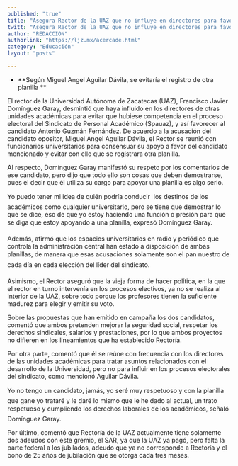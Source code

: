 ```yaml
---
published: "true"
title: "Asegura Rector de la UAZ que no influye en directores para favorecer a candidato"
twitt: "Asegura Rector de la UAZ que no influye en directores para favorecer a candidato"
author: "REDACCION"
authorlink: "https://ljz.mx/acercade.html"
category: "Educación"
layout: "posts"

---
```


*   **Según Miguel Angel Aguilar Dávila, se evitaría el registro de otra planilla **


  El rector de la Universidad Autónoma de Zacatecas (UAZ), Francisco Javier Domínguez Garay, desmintió que haya influido en los directores de otras unidades académicas para evitar que hubiese competencia en el proceso electoral del Sindicato de Personal Académico (Spauaz), y así favorecer al candidato Antonio Guzmán Fernández. De acuerdo a la acusación del candidato opositor, Miguel Angel Aguilar Dávila, el Rector se reunió con funcionarios universitarios para consensuar su apoyo a favor del candidato mencionado y evitar con ello que se registrara otra planilla.



  Al respecto, Domínguez Garay manifestó su respeto por los comentarios de ese candidato, pero dijo que todo ello son cosas que deben demostrarse, pues el decir que él utiliza su cargo para apoyar una planilla es algo serio.



  Yo puedo tener mi idea de quién podría conducir  los destinos de los académicos como cualquier universitario, pero se tiene que demostrar lo que se dice, eso de que yo estoy haciendo una función o presión para que se diga que estoy apoyando a una planilla, expresó Domínguez Garay.



  Además, afirmó que los espacios universitarios en radio y periódico que controla la administración central han estado a disposición de ambas planillas, de manera que esas acusaciones solamente son el pan nuestro de cada día en cada elección del líder del sindicato.



  Asimismo, el Rector aseguró que la vieja forma de hacer política, en la que el rector en turno intervenía en los procesos electivos, ya no se realiza al interior de la UAZ, sobre todo porque los profesores tienen la suficiente madurez para elegir y emitir su voto.



  Sobre las propuestas que han emitido en campaña los dos candidatos, comentó que ambos pretenden mejorar la seguridad social, respetar los derechos sindicales, salarios y prestaciones, por lo que ambos proyectos no difieren en los lineamientos que ha establecido Rectoría.



  Por otra parte, comentó que él se reúne con frecuencia con los directores de las unidades académicas para tratar asuntos relacionados con el desarrollo de la Universidad, pero no para influir en los procesos electorales del sindicato, como mencionó Aguilar Dávila.



  Yo no tengo un candidato, jamás, yo seré muy respetuoso y con la planilla que gane yo trataré y le daré lo mismo que le he dado al actual, un trato respetuoso y cumpliendo los derechos laborales de los académicos, señaló Domínguez Garay.



  Por último, comentó que Rectoría de la UAZ actualmente tiene solamente dos adeudos con este gremio, el SAR, ya que la UAZ ya pagó, pero falta la parte federal a los jubilados, adeudo que ya no corresponde a Rectoría y el bono de 25 años de jubilación que se otorga cada tres meses.

